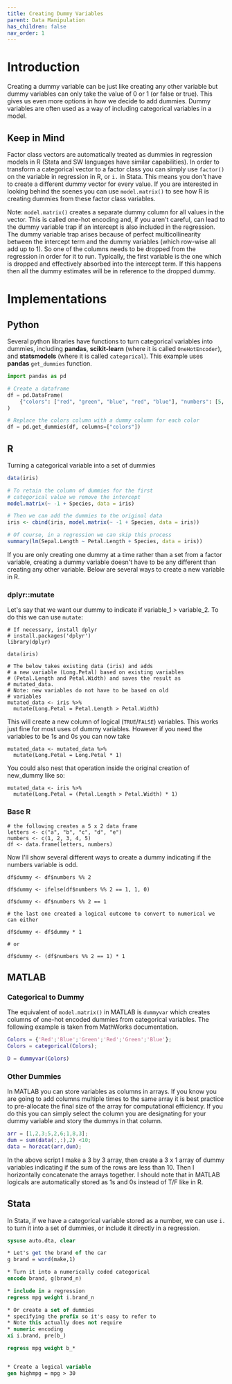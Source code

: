 ```yaml
---
title: Creating Dummy Variables
parent: Data Manipulation
has_children: false
nav_order: 1
---
```


# Introduction

Creating a dummy variable can be just like creating any other variable but dummy variables can only take the value of 0 or 1 (or false or true). This gives us even more options in how we decide to add dummies. Dummy variables are often used as a way of including categorical variables in a model.

## Keep in Mind

Factor class vectors are automatically treated as dummies in regression models in R (Stata and SW languages have similar capabilities). In order to transform a categorical vector to a factor class you can simply use `factor()` on the variable in regression in R, or `i.` in Stata. This means you don't have to create a different dummy vector for every value. If you are interested in looking behind the scenes you can use `model.matrix()` to see how R is creating dummies from these factor class variables.

Note: `model.matrix()` creates a separate dummy column for all values in the vector. This is called one-hot encoding and, if you aren't careful, can lead to the dummy variable trap if an intercept is also included in the regression. The dummy variable trap arises because of perfect multicollinearity between the intercept term and the dummy variables (which row-wise all add up to 1). So one of the columns needs to be dropped from the regression in order for it to run. Typically, the first variable is the one which is dropped and effectively absorbed into the intercept term. If this happens then all the dummy estimates will be in reference to the dropped dummy.

# Implementations

## Python

Several python libraries have functions to turn categorical variables into dummies, including **pandas**, **scikit-learn** (where it is called `OneHotEncoder`), and **statsmodels** (where it is called `categorical`). This example uses **pandas** `get_dummies` function.

```python
import pandas as pd

# Create a dataframe
df = pd.DataFrame(
    {"colors": ["red", "green", "blue", "red", "blue"], "numbers": [5, 13, 1, 7, 5]}
)

# Replace the colors column with a dummy column for each color
df = pd.get_dummies(df, columns=["colors"])
```

## R

Turning a categorical variable into a set of dummies

```r
data(iris)

# To retain the column of dummies for the first
# categorical value we remove the intercept
model.matrix(~ -1 + Species, data = iris)

# Then we can add the dummies to the original data
iris <- cbind(iris, model.matrix(~ -1 + Species, data = iris))

# Of course, in a regression we can skip this process
summary(lm(Sepal.Length ~ Petal.Length + Species, data = iris))
```

If you are only creating one dummy at a time rather than a set from a factor variable, creating a dummy variable doesn't have to be any different than creating any other variable. Below are several ways to create a new variable in R.

### dplyr::mutate

Let's say that we want our dummy to indicate if variable_1 > variable_2. To do this we can use `mutate`:

```r?example=dplyr
# If necessary, install dplyr
# install.packages('dplyr')
library(dplyr)

data(iris)

# The below takes existing data (iris) and adds
# a new variable (Long.Petal) based on existing variables
# (Petal.Length and Petal.Width) and saves the result as
# mutated_data.
# Note: new variables do not have to be based on old
# variables
mutated_data <- iris %>%
  mutate(Long.Petal = Petal.Length > Petal.Width)
```

This will create a new column of logical (`TRUE`/`FALSE`) variables. This works just fine for most uses of dummy variables. However if you need the variables to be 1s and 0s you can now take

```r?example=dplyr
mutated_data <- mutated_data %>%
  mutate(Long.Petal = Long.Petal * 1)
```

You could also nest that operation inside the original creation of new_dummy like so:

```r?example=dplyr
mutated_data <- iris %>%
  mutate(Long.Petal = (Petal.Length > Petal.Width) * 1)
```

### Base R

```r?example=baser
# the following creates a 5 x 2 data frame
letters <- c("a", "b", "c", "d", "e")
numbers <- c(1, 2, 3, 4, 5)
df <- data.frame(letters, numbers)
```

Now I'll show several different ways to create a dummy indicating if the numbers variable is odd.

```r?example=baser
df$dummy <- df$numbers %% 2

df$dummy <- ifelse(df$numbers %% 2 == 1, 1, 0)

df$dummy <- df$numbers %% 2 == 1

# the last one created a logical outcome to convert to numerical we can either

df$dummy <- df$dummy * 1

# or

df$dummy <- (df$numbers %% 2 == 1) * 1
```

## MATLAB

### Categorical to Dummy

The equivalent of `model.matrix()` in MATLAB is `dummyvar` which creates columns of one-hot encoded dummies from categorical variables. The following example is taken from MathWorks documentation.

```matlab
Colors = {'Red';'Blue';'Green';'Red';'Green';'Blue'};
Colors = categorical(Colors);

D = dummyvar(Colors)
```

### Other Dummies

In MATLAB you can store variables as columns in arrays. If you know you are going to add columns multiple times to the same array it is best practice to pre-allocate the final size of the array for computational efficiency. If you do this you can simply select the column you are designating for your dummy variable and story the dummys in that column.

```matlab
arr = [1,2,3;5,2,6;1,8,3];
dum = sum(data(:,:),2) <10;
data = horzcat(arr,dum);
```
In the above script I make a 3 by 3 array, then create a 3 x 1 array of dummy variables indicating if the sum of the rows are less than 10. Then I horizontally concatenate the arrays together. I should note that in MATLAB logicals are automatically stored as 1s and 0s instead of T/F like in R.

## Stata

In Stata, if we have a categorical variable stored as a number, we can use `i.` to turn it into a set of dummies, or include it directly in a regression.

```stata
sysuse auto.dta, clear

* Let's get the brand of the car
g brand = word(make,1)

* Turn it into a numerically coded categorical
encode brand, g(brand_n)

* include in a regression
regress mpg weight i.brand_n

* Or create a set of dummies
* specifying the prefix so it's easy to refer to
* Note this actually does not require
* numeric encoding
xi i.brand, pre(b_)

regress mpg weight b_*


* Create a logical variable
gen highmpg = mpg > 30
```

